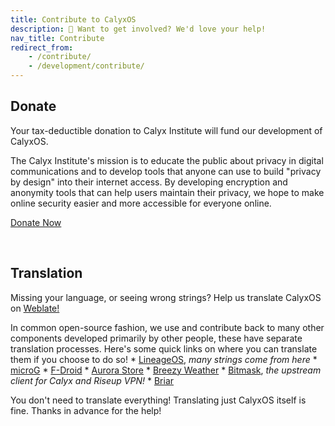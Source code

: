 ```yaml
---
title: Contribute to CalyxOS
description: 💁 Want to get involved? We'd love your help!
nav_title: Contribute
redirect_from:
    - /contribute/
    - /development/contribute/
---
```


## Donate

Your tax-deductible donation to Calyx Institute will fund our development of CalyxOS.

The Calyx Institute's mission is to educate the public about privacy in digital communications and to develop tools that anyone can use to build "privacy by design" into their internet access. By developing encryption and anonymity tools that can help users maintain their privacy, we hope to make online security easier and more accessible for everyone online.

<a class="btn btn-outline-secondary" href="https://members.calyxinstitute.org/donate">Donate Now</a>

<br />

## Translation

Missing your language, or seeing wrong strings?
Help us translate CalyxOS on [Weblate!](https://hosted.weblate.org/projects/calyxos)

In common open-source fashion, we use and contribute back to many other components developed primarily by other people, these have separate translation processes. Here's some quick links on where you can translate them if you choose to do so!
    * [LineageOS](https://wiki.lineageos.org/how-to/translate), *many strings come from here*
    * [microG](https://github.com/microg/GmsCore/blob/master/TRANSLATION.md)
    * [F-Droid](https://hosted.weblate.org/projects/f-droid/)
    * [Aurora Store](https://hosted.weblate.org/projects/aurora-store)
    * [Breezy Weather](https://hosted.weblate.org/projects/breezy-weather/breezy-weather-android/#information)
    * [Bitmask](https://explore.transifex.com/otf/bitmask/), *the upstream client for Calyx and Riseup VPN!*
    * [Briar](https://explore.transifex.com/otf/briar/)

You don't need to translate everything! Translating just CalyxOS itself is fine.
Thanks in advance for the help!

<br />
